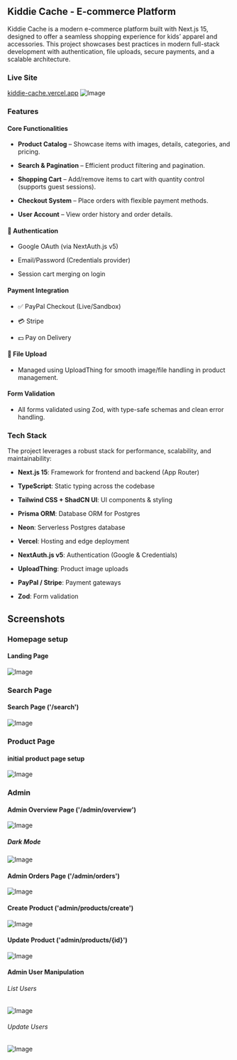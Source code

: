 ## Kiddie Cache - E-commerce Platform

Kiddie Cache is a modern e-commerce platform built with Next.js 15, designed to offer a seamless shopping experience for kids’ apparel and accessories. This project showcases best practices in modern full-stack development with authentication, file uploads, secure payments, and a scalable architecture.

### Live Site
[kiddie-cache.vercel.app](https://kiddie-cache.vercel.app)
![Image](https://github.com/user-attachments/assets/520cdd1b-d966-43f0-a676-40aacbd6eba6)

### Features

#### Core Functionalities
 - **Product Catalog** – Showcase items with images, details, categories, and pricing.

 - **Search & Pagination**  – Efficient product filtering and pagination.

 - **Shopping Cart** – Add/remove items to cart with quantity control (supports guest sessions).

 - **Checkout System** – Place orders with flexible payment methods.

 - **User Account** – View order history and order details.

#### 🔐 Authentication
 - Google OAuth (via NextAuth.js v5)

 - Email/Password (Credentials provider)

 - Session cart merging on login

#### Payment Integration
 - ✅ PayPal Checkout (Live/Sandbox)

 - 💳 Stripe

 - 💵 Pay on Delivery

#### 📂 File Upload

 - Managed using UploadThing for smooth image/file handling in product management.

#### Form Validation

 - All forms validated using Zod, with type-safe schemas and clean error handling.


### Tech Stack

The project leverages a robust stack for performance, scalability, and maintainability:

 - **Next.js 15**: Framework for frontend and backend (App Router)
 
 - **TypeScript**: Static typing across the codebase

 - **Tailwind CSS + ShadCN UI**: UI components & styling

 - **Prisma ORM**: Database ORM for Postgres

 - **Neon**: Serverless Postgres database

 - **Vercel**: Hosting and edge deployment

 - **NextAuth.js v5**: Authentication (Google & Credentials)

 - **UploadThing**: Product image uploads

 - **PayPal / Stripe**: Payment gateways

 - **Zod**: Form validation



## Screenshots


### Homepage setup

#### Landing Page
![Image](https://github.com/user-attachments/assets/520cdd1b-d966-43f0-a676-40aacbd6eba6)


### Search Page

#### Search Page ('/search')
![Image](https://github.com/user-attachments/assets/4c0cf21b-0aa4-4178-82fe-ee162576f629)



### Product Page

#### initial product page setup
![Image](https://github.com/user-attachments/assets/69f8c6e7-9752-47bb-86e6-8b61fbefbd6e)



### Admin

#### Admin Overview Page ('/admin/overview')
![Image](https://github.com/user-attachments/assets/084b4f0c-08af-4207-89ba-ff66ce5188ca)

##### Dark Mode
![Image](https://github.com/user-attachments/assets/ba15fbf6-da8a-47a7-837d-6f09e777c7f2)

#### Admin Orders Page ('/admin/orders')
![Image](https://github.com/user-attachments/assets/84df43ca-e5cb-4494-9841-c6a502e4f541)

#### Create Product ('admin/products/create')
![Image](https://github.com/user-attachments/assets/b59b96c3-89ff-42a2-9c80-9b826bb1d6f4)

#### Update Product ('admin/products/{id}')
![Image](https://github.com/user-attachments/assets/481e52b1-9c10-4b56-840c-95b05d060906)


#### Admin User Manipulation

###### List Users
![Image](https://github.com/user-attachments/assets/a1aa1396-5ed7-4a9e-ac0f-6ab61154d22f)

###### Update Users
![Image](https://github.com/user-attachments/assets/34bc63af-5569-45d8-9bff-e57c3dcb192b)



